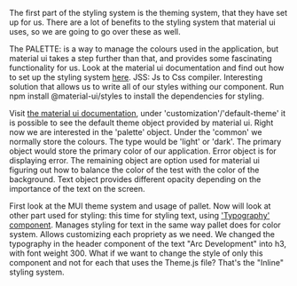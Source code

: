 The first part of the styling system is the theming system, that they have set up for us.
There are a lot of benefits to the styling system that material ui uses, so we are going to go
over these as well.

The PALETTE: is a way to manage the colours used in the application, but material ui takes
a step further than that, and provides some fascinating functionality for us.
Look at the material ui documentation and find out how to set up the styling system [here](https://mui.com/material-ui/customization/theming/).
JSS: Js to Css compiler. Interesting solution that allows us to write all of our styles withing our component.
Run npm install @material-ui/styles to install the dependencies for styling. 

Visit [the material ui documentation](https://mui.com/material-ui/customization/default-theme/), under 'customization'/'default-theme' 
it is possible to see the default theme object provided by material ui. Right now we are interested in the 'palette' object.
Under the 'common' we normally store the colours. The type would be 'light' or 'dark'.
The primary object would store the primary color of our application. Error object is for displaying error.
The remaining object are option used for material ui figuring out how to balance the color of the test with the
color of the background. Text object provides different opacity depending on the importance of the text on the screen.

First look at the MUI theme system and usage of pallet. Now will look at other part used for styling: this time for styling
text, using ['Typography' component](https://v4.mui.com/customization/typography/). Manages styling for text in the same way pallet does for color system.
Allows customizing each propriety as we need.
We changed the typography in the header component of the text "Arc Development" into h3, with font weight 300.
What if we want to change the style of only this component and not for each that uses the Theme.js file?
That's the "Inline" styling system. 

